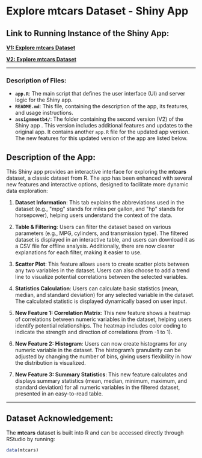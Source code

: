 # **Explore mtcars Dataset - Shiny App**

## **Link to Running Instance of the Shiny App:**

[**V1: Explore mtcars Dataset**](https://dtan16.shinyapps.io/assignment-b3-xpado-star/)

[**V2: Explore mtcars Dataset**](https://dtan16.shinyapps.io/assignmentb4/)

---
### **Description of Files:**

- **`app.R`**: The main script that defines the user interface (UI) and server logic for the Shiny app.
- **`README.md`**: This file, containing the description of the app, its features, and usage instructions.
- **`assignmentb4/`**: The folder containing the second version (V2) of the Shiny app . This version includes additional features and updates to the original app. It contains another `app.R` file for the updated app version. The new features for this updated version of the app are listed below.


## **Description of the App:**

This Shiny app provides an interactive interface for exploring the **mtcars** dataset, a classic dataset from R. The app has been enhanced with several new features and interactive options, designed to facilitate more dynamic data exploration:

1. **Dataset Information**: This tab explains the abbreviations used in the dataset (e.g., "mpg" stands for miles per gallon, and "hp" stands for horsepower), helping users understand the context of the data.

2. **Table & Filtering**: Users can filter the dataset based on various parameters (e.g., MPG, cylinders, and transmission type). The filtered dataset is displayed in an interactive table, and users can download it as a CSV file for offline analysis. Additionally, there are now clearer explanations for each filter, making it easier to use.

3. **Scatter Plot**: This feature allows users to create scatter plots between any two variables in the dataset. Users can also choose to add a trend line to visualize potential correlations between the selected variables.

4. **Statistics Calculation**: Users can calculate basic statistics (mean, median, and standard deviation) for any selected variable in the dataset. The calculated statistic is displayed dynamically based on user input.

5. **New Feature 1: Correlation Matrix**: This new feature shows a heatmap of correlations between numeric variables in the dataset, helping users identify potential relationships. The heatmap includes color coding to indicate the strength and direction of correlations (from -1 to 1).

6. **New Feature 2: Histogram**: Users can now create histograms for any numeric variable in the dataset. The histogram’s granularity can be adjusted by changing the number of bins, giving users flexibility in how the distribution is visualized.

7. **New Feature 3: Summary Statistics**: This new feature calculates and displays summary statistics (mean, median, minimum, maximum, and standard deviation) for all numeric variables in the filtered dataset, presented in an easy-to-read table.

---

## **Dataset Acknowledgement:**

The **mtcars** dataset is built into R and can be accessed directly through RStudio by running:

```r
data(mtcars)
